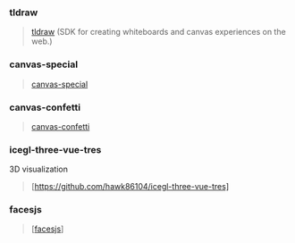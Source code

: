 ### tldraw

> [tldraw](https://github.com/tldraw/tldraw) (SDK for creating whiteboards and canvas experiences on the web.)

### canvas-special

> [canvas-special](https://github.com/bxm0927/canvas-special)

### canvas-confetti
> [canvas-confetti](https://github.com/catdad/canvas-confetti)

### icegl-three-vue-tres
3D visualization
> [https://github.com/hawk86104/icegl-three-vue-tres]

### facesjs
> [[facesjs](https://github.com/zengm-games/facesjs)]
